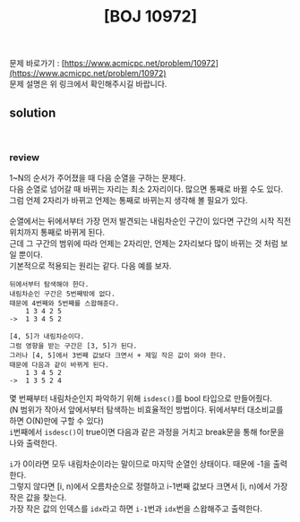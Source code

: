 ﻿---
toc: true
title:  "[BOJ 10972]"
last_modified_at:   2020-08-24
excerpt: "다음 순열"
categories: PS2020
image: "/images/10972.png"
sitemap :
  changefreq : weekly
  priority : 1.0
---

문제 바로가기 : [https://www.acmicpc.net/problem/10972](https://www.acmicpc.net/problem/10972)<br>
문제 설명은 위 링크에서 확인해주시길 바랍니다.
<br>
## solution
<script src="https://gist.github.com/yooniversal/edf7f717d047aa51b876bb0e5dc0ad25.js"></script>
<br>

### review
1~N의 순서가 주어졌을 때 다음 순열을 구하는 문제다.<br>
다음 순열로 넘어갈 때 바뀌는 자리는 최소 2자리이다. 많으면 통째로 바뀔 수도 있다.<br>
그럼 언제 2자리가 바뀌고 언제는 통째로 바뀌는지 생각해 볼 필요가 있다.<br>
<br>
순열에서는 뒤에서부터 가장 먼저 발견되는 내림차순인 구간이 있다면 구간의 시작 직전 위치까지 통째로 바뀌게 된다.<br>
근데 그 구간의 범위에 따라 언제는 2자리만, 언제는 2자리보다 많이 바뀌는 것 처럼 보일 뿐이다.<br>
기본적으로 적용되는 원리는 같다. 다음 예를 보자.<br>
```
뒤에서부터 탐색해야 한다.
내림차순인 구간은 5번째밖에 없다.
때문에 4번째와 5번째를 스왑해준다.
    1 3 4 2 5
->  1 3 4 5 2

[4, 5]가 내림차순이다.
그럼 영향을 받는 구간은 [3, 5]가 된다.
그러나 [4, 5]에서 3번째 값보다 크면서 + 제일 작은 값이 와야 한다.
때문에 다음과 같이 바뀌게 된다.
    1 3 4 5 2
->  1 3 5 2 4
```
몇 번째부터 내림차순인지 파악하기 위해 `isdesc()`를 bool 타입으로 만들어줬다.<br>
(N 범위가 작아서 앞에서부터 탐색하는 비효율적인 방법이다. 뒤에서부터 대소비교를 하면 O(N)만에 구할 수 있다)<br>
`i`번째에서 `isdesc()`이 true이면 다음과 같은 과정을 거치고 break문을 통해 for문을 나와 출력한다.<br>
<br>
`i`가 0이라면 모두 내림차순이라는 말이므로 마지막 순열인 상태이다. 때문에 -1을 출력한다.<br>
그렇지 않다면 [i, n)에서 오름차순으로 정렬하고 i-1번째 값보다 크면서 [i, n)에서 가장 작은 값을 찾는다.<br>
가장 작은 값의 인덱스를 `idx`라고 하면 `i-1`번과 `idx`번을 스왑해주고 출력한다.


<script src="https://utteranc.es/client.js"
        repo="yooniversal/blog-comments"
        issue-term="pathname"
        theme="github-light"
        crossorigin="anonymous"
        async>
</script>
